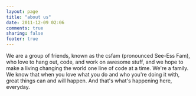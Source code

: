 ```yaml
---
layout: page
title: "about us"
date: 2011-12-09 02:06
comments: true
sharing: false 
footer: true
---
```


We are a group of friends, known as the csfam (pronounced See-Ess Fam), who love to hang out, code, and work on awesome stuff, and we hope to make a living changing the world one line of code at a time. We're a family. We know that when you love what you do and who you're doing it with, great things can and will happen. And that's what's happening here, everyday.
